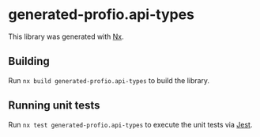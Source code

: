 # generated-profio.api-types

This library was generated with [Nx](https://nx.dev).

## Building

Run `nx build generated-profio.api-types` to build the library.

## Running unit tests

Run `nx test generated-profio.api-types` to execute the unit tests via [Jest](https://jestjs.io).
